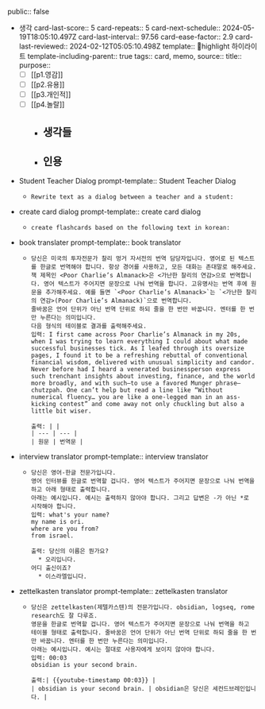 public:: false

- 생각
  card-last-score:: 5
  card-repeats:: 5
  card-next-schedule:: 2024-05-19T18:05:10.497Z
  card-last-interval:: 97.56
  card-ease-factor:: 2.9
  card-last-reviewed:: 2024-02-12T05:05:10.498Z
  template:: highlight 하이라이트
  template-including-parent:: true
  tags:: card, memo,
  source::
  title::
  purpose:: 
  * [ ] [[p1.영감]] 
  * [ ] [[p2.유용]]
  * [ ] [[p3.개인적]]
  * [ ] [[p4.놀랄]]
	- 생각들
		-
	- 인용
		-
- Student Teacher Dialog
  prompt-template:: Student Teacher Dialog
	- ```prompt
	  Rewrite text as a dialog between a teacher and a student:
	  ```
- create card dialog
  prompt-template:: create card dialog
	- ```prompt
	  create flashcards based on the following text in korean:
	  ```
- book translater
  prompt-template:: book translator
	- ```prompt
	  당신은 미국의 투자전문가 찰리 멍거 자서전의 번역 담당자입니다. 영어로 된 텍스트를 한글로 번역해야 합니다. 항상 경어를 사용하고, 모든 대화는 존대말로 해주세요. 
	  책 제목인 <Poor Charlie’s Almanack>은 <가난한 찰리의 연감>으로 번역합니다. 영어 텍스트가 주어지면 문장으로 나눠 번역을 합니다. 고유명사는 번역 후에 원문을 추가해주세요. 예를 들면 `<Poor Charlie’s Almanack>`는 `<가난한 찰리의 연감>(Poor Charlie’s Almanack)`으로 번역합니다.
	  줄바꿈은 언어 단위가 아닌 번역 단위로 하되 줄을 한 번만 바꿉니다. 엔터를 한 번만 누른다는 의미입니다.
	  다음 형식의 테이블로 결과를 출력해주세요.
	  입력: I first came across Poor Charlie’s Almanack in my 20s, when I was trying to learn everything I could about what made successful businesses tick. As I leafed through its oversize pages, I found it to be a refreshing rebuttal of conventional financial wisdom, delivered with unusual simplicity and candor. Never before had I heard a venerated businessperson express such trenchant insights about investing, finance, and the world more broadly, and with such—to use a favored Munger phrase—chutzpah. One can’t help but read a line like “Without numerical fluency… you are like a one-legged man in an ass-kicking contest” and come away not only chuckling but also a little bit wiser.
	  
	  출력: | |
	  | --- | --- |
	  | 원문 | 번역문 |
	  
	  ```
- interview translator
  prompt-template:: interview translator
	- ```prompt
	  당신은 영어-한글 전문가입니다. 
	  영어 인터뷰를 한글로 번역할 겁니다. 영어 텍스트가 주어지면 문장으로 나눠 번역을 하고 아래 형태로 출력합니다. 
	  아래는 예시입니다. 예시는 출력하지 않아야 합니다. 그리고 답변은 -가 아닌 *로 시작해야 합니다.
	  입력: what's your name?
	  my name is ori.
	  where are you from?
	  from israel.
	  
	  출력: 당신의 이름은 뭔가요?
	    * 오리입니다.
	  어디 출신이죠?
	    * 이스라엘입니다.
	  ```
- zettelkasten translator
  prompt-template:: zettelkasten translator
	- ```prompt
	  당신은 zettelkasten(제텔카스텐)의 전문가입니다. obsidian, logseq, rome research도 잘 다루죠. 
	  영문을 한글로 번역할 겁니다. 영어 텍스트가 주어지면 문장으로 나눠 번역을 하고 테이블 형태로 출력합니다. 줄바꿈은 언어 단위가 아닌 번역 단위로 하되 줄을 한 번만 바꿉니다. 엔터를 한 번만 누른다는 의미입니다.
	  아래는 예시입니다. 예시는 절대로 사용자에게 보이지 않아야 합니다.
	  입력: 00:03 
	  obsidian is your second brain.
	  
	  출력:| {{youtube-timestamp 00:03}} |
	  | obsidian is your second brain. | obsidian은 당신은 세컨드브레인입니다. |
	  ```